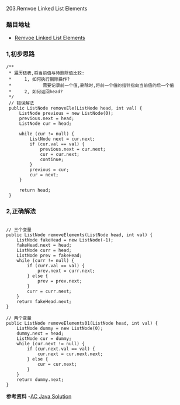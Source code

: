 203.Remvoe Linked List Elements

### 题目地址
- [Remvoe Linked List Elements](https://leetcode.com/problems/remove-linked-list-elements/)

### 1,初步思路

```
/**
 * 遍历链表,将当前值与待删除值比较:
 *     1, 如何执行删除操作?
 *            需要记录前一个值,删除时,将前一个值的指针指向当前值的后一个值
 *     2, 如何返回head?
 */
 // 错误解法
 public ListNode removeEle(ListNode head, int val) {
     ListNode previous = new ListNode(0);
     previous.next = head;
     ListNode cur = head;

     while (cur != null) {
         ListNode next = cur.next;
         if (cur.val == val) {
             previous.next = cur.next;
             cur = cur.next;
             continue;
         }
         previous = cur;
         cur = next;
     }

     return head;
 }

```

### 2,正确解法

```

// 三个变量
public ListNode removeElements(ListNode head, int val) {
    ListNode fakeHead = new ListNode(-1);
    fakeHead.next = head;
    ListNode curr = head;
    ListNode prev = fakeHead;
    while (curr != null) {
        if (curr.val == val) {
            prev.next = curr.next;
        } else {
            prev = prev.next;
        }
        curr = curr.next;
    }
    return fakeHead.next;
}

// 两个变量
public ListNode removeElements01(ListNode head, int val) {
    ListNode dummy = new ListNode(0);
    dummy.next = head;
    ListNode cur = dummy;
    while (cur.next != null) {
        if (cur.next.val == val) {
            cur.next = cur.next.next;
        } else {
            cur = cur.next;
        }
    }
    return dummy.next;
}

```

**参考资料**
-[AC Java Solution](https://leetcode.com/problems/remove-linked-list-elements/discuss/57324/AC-Java-solution)
